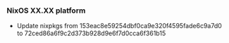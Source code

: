 
### NixOS XX.XX platform

- Update nixpkgs from 153eac8e59254dbf0ca9e320f4595fade6c9a7d0 to 72ced86a6f9c2d373b928d9e6f7d0cca6f361b15
